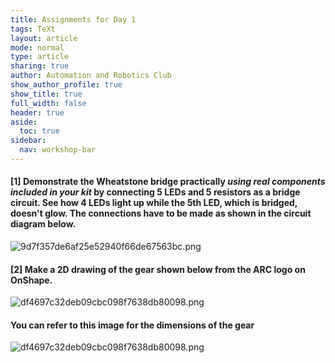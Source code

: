 ```yaml
---
title: Assignments for Day 1
tags: TeXt
layout: article
mode: normal
type: article
sharing: true
author: Automation and Robotics Club
show_author_profile: true
show_title: true
full_width: false
header: true
aside:
  toc: true
sidebar:
  nav: workshop-bar	
---
```


#### [1]  Demonstrate the Wheatstone bridge practically *using real components included in your kit* by connecting 5 LEDs and 5 resistors as a bridge circuit. See how 4 LEDs light up while the 5th LED, which is bridged, doesn't glow. The connections have to be made as shown in the circuit diagram below.

<img src="{{site.baseurl}}/assets/images/resources/Day1_Assignment/1.png" alt="9d7f357de6af25e52940f66de67563bc.png" width="auto" height="auto" class="jop-noMdConv">
	
    
#### [2]  Make a 2D drawing of the gear shown below from the ARC logo on OnShape.
    
<img src="{{site.baseurl}}/assets/images/resources/Day1_Assignment/2.png" alt="df4697c32deb09cbc098f7638db80098.png" width="auto" height="auto" class="jop-noMdConv">

#### You can refer to this image for the dimensions of the gear
<img src="{{site.baseurl}}/assets/images/resources/Day1_Assignment/3.png" alt="df4697c32deb09cbc098f7638db80098.png" width="auto" height="auto" class="jop-noMdConv">
